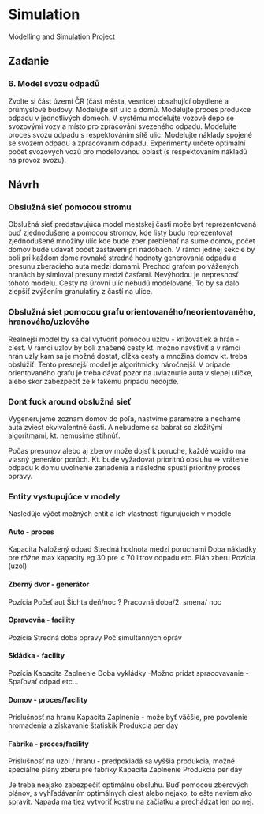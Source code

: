 # Simulation
Modelling and Simulation Project

## Zadanie
### 6. Model svozu odpadů
Zvolte si část území ČR (část města, vesnice) obsahující obydlené a průmyslové budovy. Modelujte síť ulic a domů. Modelujte proces produkce odpadu v jednotlivých domech. V systému modelujte vozové depo se svozovými vozy a místo pro zpracování svezeného odpadu. Modelujte proces svozu odpadu s respektováním sítě ulic. Modelujte náklady spojené se svozem odpadu a zpracováním odpadu. Experimenty určete optimální počet svozových vozů pro modelovanou oblast (s respektováním nákladů na provoz svozu).

## Návrh

### Obslužná sieť pomocou stromu
Obslužná sieť predstavujúca model mestskej časti može byť reprezentovaná buď zjednodušene a pomocou stromov, kde listy budu reprezentovať zjednodušené množiny ulíc kde bude zber prebiehať na sume domov, počet domov bude udávať počet zastavení pri nádobách. V rámci jednej sekcie by boli pri každom dome rovnaké stredné hodnoty generovania odpadu a presunu zberacieho auta medzi domami. Prechod grafom po vážených hranách by simloval presuny medzi časťami. Nevýhodou je nepresnosť tohoto modelu. Cesty na úrovni ulíc nebudú modelované. To by sa dalo zlepšiť zvýšením granulatiry z časťí na ulice.

### Obslužná siet pomocou grafu orientovaného/neorientovaného, hranového/uzlového 
Realnejší model by sa dal vytvoriť pomocou uzlov - križovatiek a hrán - ciest. V rámci uzlov by boli značené cesty kt. možno navšťíviť a v rámci hrán uzly kam sa je možné dostať, dĺžka cesty a množina domov kt. treba obslúžiť. Tento presnejší model je algoritmicky náročnejší. V prípade orientovaného grafu je treba dávať pozor na uviaznutie auta v slepej uličke, alebo skor zabezpečiť ze k takému prípadu nedôjde. 

### Dont fuck around obslužná sieť
Vygenerujeme zoznam domov do poľa, nastvime parametre a necháme auta zviest ekvivalentné časti. A nebudeme sa babrat so zložitými algoritmami, kt. nemusime stihnúť. 


Počas presunov alebo aj zberov može dojsť k poruche, každé vozidlo ma vlasný generátor porúch. Kt. bude vyžadovat prioritnú obsluhu => vrátenie odpadu k domu uvolnenie zariadenia a následne spustí prioritný proces opravy.

### Entity vystupujúce v modely
Nasledúje výčet možných entit a ich vlastností figurujúcich v modele
#### Auto - proces
Kapacita
Naložený odpad
Stredná hodnota medzi poruchami
Doba nákladky pre rôžne max kapacity eg 30 pre < 70 litrov odpadu etc.
Plán zberu
Pozícia (uzol)
#### Zberný dvor - generátor
Pozícia
Počeť aut
Šichta deň/noc ? Pracovná doba/2. smena/ noc

#### Opravovňa - facility
Pozícia
Stredná doba opravy
Poč simultanných opráv
    
#### Skládka - facility
Pozícia
Kapacita
Zaplnenie
Doba vykládky
-Možno pridat spracovavanie
-Spaľovať odpad etc...

#### Domov - proces/facility
Príslušnosť na hranu
Kapacita
Zaplnenie - može byť väčšie, pre povolenie hromadenia a získavanie štatiskík
Produkcia per day

#### Fabrika - proces/facility
Prislušnosť na uzol / hranu - predpokladá sa vyššia produkcia, možné speciálne plány zberu pre fabriky
Kapacita
Zaplnenie
Produkcia per day 

Je treba neajako zabezpečiť optimálnu obsluhu. Buď pomocou zberových plánov, s vyhľadávaním optimálnych ciest alebo nejako, to ešte neviem ako spravit. Napada ma tiez vytvoriť kostru na začiatku a prechádzat len po nej. 
